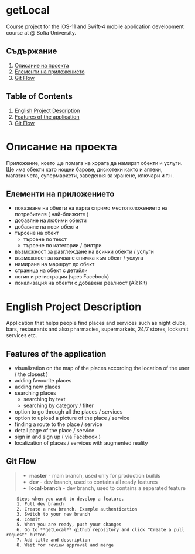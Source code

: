 # getLocal
Course project for the iOS-11 and Swift-4 mobile application development course at @ Sofia University.


## Съдържание
1. [Описание на проекта](https://github.com/SwiftFMI/2017_prj_get_local#Описание-на-проекта)
2. [Елементи на приложението](https://github.com/SwiftFMI/2017_prj_get_local#Елементи-на-приложението)
3. [Git Flow](https://github.com/SwiftFMI/2017_prj_get_local#git-flow)


## Table of Contents
1. [English Project Description](https://github.com/SwiftFMI/2017_prj_get_local#english-project-description)
2. [Features of the application](https://github.com/SwiftFMI/2017_prj_get_local#features-of-the-application)
3. [Git Flow](https://github.com/SwiftFMI/2017_prj_get_local#git-flow)


# Описание на проекта
Приложение, което ще помага на хората да намират обекти и услуги. Ще има обекти като нощни барове, дискотеки както и аптеки, магазинчета, супермаркети, заведения за хранене, ключари и т.н.

## Елементи на приложението

* показване на обекти на карта спрямо местоположението на потребителя ( най-близките )
* добавяне на любими обекти
* добавяне на нови обекти
* търсене на обект
  * търсене по текст
  * търсене по категории / филтри
* възможност за разглеждане на всички обекти / услуги
* възможност за качване снимка към обект / услуга
* намиране на маршрут до обект
* страница на обект с детайли
* логин и регистрация (чрез Facebook)
* локализация на обекти с добавена реалност (AR Kit)


# English Project Description
Application that helps people find places and services such as night clubs, bars, restaurants and also pharmacies, supermarkets, 24/7 stores, locksmit services etc.

## Features of the application

* visualization on the map of the places according the location of the user ( the closest )
* adding favourite places
* adding new places
* searching places
  * searching by text
  * searching by category / filter
* option to go through all the places / services
* option to upload a picture of the place / service
* finding a route to the place / service
* detail page of the place / service
* sign in and sign up ( via Facebook )
* localization of places / services with augmented reality

## Git Flow

> - **master** - main branch, used only for production builds
> - **dev** - dev branch, used to contains all ready features
> - **local-branch** - dev branch, used to contains a separated feature

```
	Steps when you want to develop a feature.
	1. Pull dev branch
	2. Create a new branch. Example authentication
	3. Switch to your new branch
	4. Commit
	5. When you are ready, push your changes
	6. Go to **getLocal** github repository and click "Create a pull request" button
	7. Add title and description
	8. Wait for review approval and merge
```
